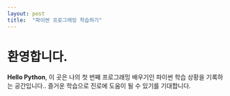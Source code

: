 ```yaml
---
layout: post
title:  "파이썬 프로그래밍 학습하기"
---
```


# 환영합니다.

 **Hello Python**, 이 곳은 나의 첫 번째 프로그래밍 배우기인 파이썬 학습 상황을 기록하는 공간입니다..
 즐거운 학습으로 진로에 도움이 될 수 있기를 기대합니다.
